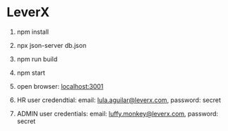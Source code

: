 # LeverX

1. npm install

2. npx json-server db.json

3. npm run build

4. npm start

5. open browser: [localhost:3001](http://localhost:3001/)

5. HR user credendtial: email: lula.aguilar@leverx.com, password: secret

6. ADMIN user credentials: email: luffy.monkey@leverx.com, password: secret
